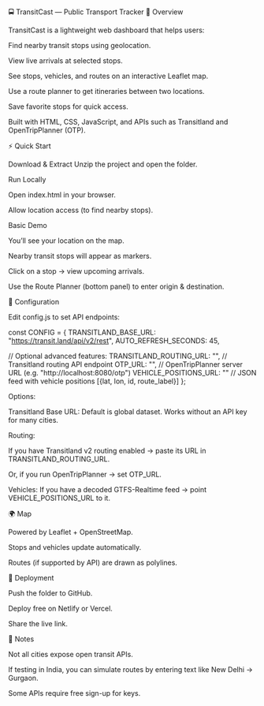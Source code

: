 🚍 TransitCast — Public Transport Tracker
📖 Overview

TransitCast is a lightweight web dashboard that helps users:

Find nearby transit stops using geolocation.

View live arrivals at selected stops.

See stops, vehicles, and routes on an interactive Leaflet map.

Use a route planner to get itineraries between two locations.

Save favorite stops for quick access.

Built with HTML, CSS, JavaScript, and APIs such as Transitland and OpenTripPlanner (OTP).

⚡ Quick Start

Download & Extract
Unzip the project and open the folder.

Run Locally

Open index.html in your browser.

Allow location access (to find nearby stops).

Basic Demo

You’ll see your location on the map.

Nearby transit stops will appear as markers.

Click on a stop → view upcoming arrivals.

Use the Route Planner (bottom panel) to enter origin & destination.

🔧 Configuration

Edit config.js to set API endpoints:

const CONFIG = {
  TRANSITLAND_BASE_URL: "https://transit.land/api/v2/rest",
  AUTO_REFRESH_SECONDS: 45,

  // Optional advanced features:
  TRANSITLAND_ROUTING_URL: "",  // Transitland routing API endpoint
  OTP_URL: "",                  // OpenTripPlanner server URL (e.g. "http://localhost:8080/otp")
  VEHICLE_POSITIONS_URL: ""     // JSON feed with vehicle positions [{lat, lon, id, route_label}]
};

Options:

Transitland Base URL: Default is global dataset. Works without an API key for many cities.

Routing:

If you have Transitland v2 routing enabled → paste its URL in TRANSITLAND_ROUTING_URL.

Or, if you run OpenTripPlanner → set OTP_URL.

Vehicles: If you have a decoded GTFS-Realtime feed → point VEHICLE_POSITIONS_URL to it.

🌍 Map

Powered by Leaflet + OpenStreetMap.

Stops and vehicles update automatically.

Routes (if supported by API) are drawn as polylines.

🚀 Deployment

Push the folder to GitHub.

Deploy free on Netlify or Vercel.

Share the live link.

📌 Notes

Not all cities expose open transit APIs.

If testing in India, you can simulate routes by entering text like New Delhi → Gurgaon.

Some APIs require free sign-up for keys.
